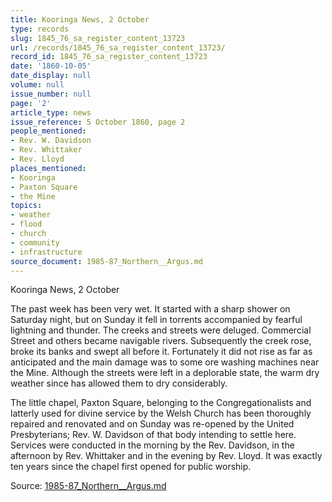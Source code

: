 ```yaml
---
title: Kooringa News, 2 October
type: records
slug: 1845_76_sa_register_content_13723
url: /records/1845_76_sa_register_content_13723/
record_id: 1845_76_sa_register_content_13723
date: '1860-10-05'
date_display: null
volume: null
issue_number: null
page: '2'
article_type: news
issue_reference: 5 October 1860, page 2
people_mentioned:
- Rev. W. Davidson
- Rev. Whittaker
- Rev. Lloyd
places_mentioned:
- Kooringa
- Paxton Square
- the Mine
topics:
- weather
- flood
- church
- community
- infrastructure
source_document: 1985-87_Northern__Argus.md
---
```


Kooringa News, 2 October

The past week has been very wet.  It started with a sharp shower on Saturday night, but on Sunday it fell in torrents accompanied by fearful lightning and thunder.  The creeks and streets were deluged.  Commercial Street and others became navigable rivers.  Subsequently the creek rose, broke its banks and swept all before it.  Fortunately it did not rise as far as anticipated and the main damage was to some ore washing machines near the Mine.  Although the streets were left in a deplorable state, the warm dry weather since has allowed them to dry considerably.

The little chapel, Paxton Square, belonging to the Congregationalists and latterly used for divine service by the Welsh Church has been thoroughly repaired and renovated and on Sunday was re-opened by the United Presbyterians; Rev. W. Davidson of that body intending to settle here.  Services were conducted in the morning by the Rev. Davidson, in the afternoon by Rev. Whittaker and in the evening by Rev. Lloyd.  It was exactly ten years since the chapel first opened for public worship.


Source: [1985-87_Northern__Argus.md](/downloads/markdown/1985-87_Northern__Argus.md)
